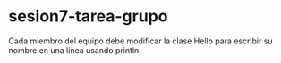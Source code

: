 # sesion7-tarea-grupo
Cada miembro del equipo debe modificar la clase Hello para escribir su nombre en una línea usando println
